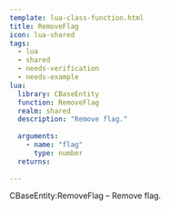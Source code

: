 ```yaml
---
template: lua-class-function.html
title: RemoveFlag
icon: lua-shared
tags:
  - lua
  - shared
  - needs-verification
  - needs-example
lua:
  library: CBaseEntity
  function: RemoveFlag
  realm: shared
  description: "Remove flag."
  
  arguments:
    - name: "flag"
      type: number
  returns:
    
---
```


<div class="lua__search__keywords">
CBaseEntity:RemoveFlag &#x2013; Remove flag.
</div>
